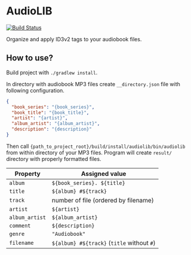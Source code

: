 # AudioLIB

[![Build Status](https://travis-ci.org/malczuuu/audiolib.svg?branch=master)](https://travis-ci.org/malczuuu/audiolib)

Organize and apply ID3v2 tags to your audiobook files.

## How to use?

Build project with `./gradlew install`.

In directory with audiobook MP3 files create `__directory.json` file with
following configuration.

```json
{
  "book_series": "{book_series}",
  "book_title": "{book_title}",
  "artist": "{artist}",
  "album_artist": "{album_artist}",
  "description": "{description}"
}
```

Then call `{path_to_project_root}/build/install/audiolib/bin/audiolib` from
within directory of your MP3 files. Program will create `result/` directory
with properly formatted files.

| Property          | Assigned value                                |
|-------------------|-----------------------------------------------|
| `album`           | `${book_series}. ${title}`                    |
| `title`           | `${album} #${track}`                          |
| `track`           | number of file (ordered by filename)          |
| `artist`          | `${artist}`                                   |
| `album_artist`    | `${album_artist}`                             |
| `comment`         | `${description}`                              |
| `genre`           | `"Audiobook"`                                 |
| `filename`        | `${album} #${track}` (`title` without `#`)    |
